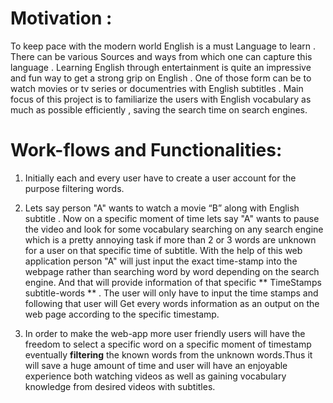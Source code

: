 
Motivation : 
============
To keep pace with the modern world English is a must Language to learn . There can be various 
Sources and ways from which one can capture this language . Learning English through entertainment
is quite an impressive and fun way to get a strong grip on English . One of those form can be to watch
movies or tv series or documentries with English subtitles . Main focus  of this project is to familiarize the users with English 
vocabulary as much as possible efficiently , saving the search time on search engines.

Work-flows and Functionalities:
=========
1. Initially each and every user have to create a user account for the purpose filtering words.

2. Lets say person "A" wants to watch a movie “B” along with English subtitle . Now on a specific moment
of time lets say "A" wants to pause the video and look for some vocabulary searching on any search 
engine which is a pretty annoying task if more than 2 or 3 words are unknown for a user on that 
specific time of subtitle. With the help of this web application person "A" will just input the exact time-stamp into the webpage
rather than searching word by word depending on the search engine.
And that will provide information of that specific ** TimeStamps subtitle-words ** . The user 
will only have to input the time stamps and following that user will
Get every words information as an output on the web page according to the specific timestamp.

3. In order to make the web-app more user friendly users will have the freedom to select a specific word on a specific moment of timestamp eventually **filtering** the known words from the unknown words.Thus it will save a huge amount of time and user will have an enjoyable experience both watching videos as well as gaining vocabulary knowledge from desired videos with subtitles.

